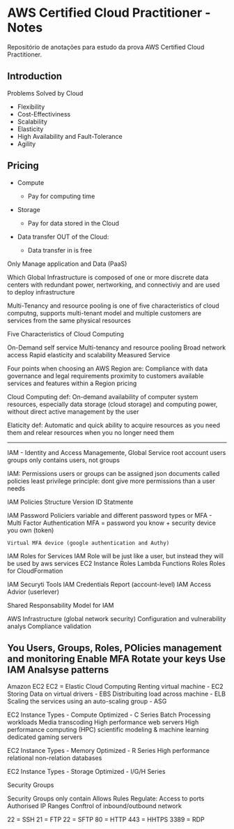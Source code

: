 # AWS Certified Cloud Practitioner - Notes
Repositório de anotações para estudo da prova AWS Certified Cloud Practitioner.

## Introduction

Problems Solved by Cloud

* Flexibility
* Cost-Effectiviness
* Scalability
* Elasticity
* High Availability and Fault-Tolerance
* Agility

## Pricing

* Compute</br>
    * Pay for computing time

* Storage</br>
    * Pay for data stored in the Cloud

* Data transfer OUT of the Cloud:</br>
    * Data transfer in is free
    
Only Manage application and Data (PaaS)

Which Global Infrastructure is composed of one or more discrete data centers with redundant power, nertworking, and connectiviy and are used to deploy infrastructure

Multi-Tenancy and resource pooling is one of five characteristics of cloud computng, supports multi-tenant model and multiple customers are services from the same physical resources

Five Characteristics of Cloud Computing

On-Demand self service
Multi-tenancy  and resource pooling
Broad network access
Rapid elasticity and scalability
Measured Service

Four points when choosing an AWS Region are:
Compliance with data governance and legal requirements
proximity to customers
available services and features within a Region
pricing

Cloud Computing def: On-demand availability of computer system resources, especially data storage (cloud storage) and computing power, without direct active management by the user

Elaticity def: Automatic and quick ability to acquire resources as you need them and relear resources when you no longer need them


------------------------------------------------------------------------------------

IAM - Identity and Access Managemente, Global Service
root account
users
groups only contains users, not groups

IAM: Permissions
users or groups can be assigned json documents called policies
least privilege principle: dont give more permissions than a user needs

IAM Policies Structure
   Version
   ID
   Statmente

IAM Password Policiers
    variable and different password types
  or
   MFA   - Multi Factor Authentication
    MFA = password you know + security device you own (token)
    
    Virtual MFA device (google authentication and Authy)
   
   IAM Roles for Services
   IAM Role will be just like a user, but instead they will be used by aws services
   EC2 Instance Roles
   Lambda Functions Roles
   Roles for CloudFormation
   
   IAM Securyti Tools
      IAM  Credentials Report (account-level)
      IAM  Access Advior (userlever)
      
 Shared Responsability Model for IAM
 
 AWS
 Infrastructure (global network security)
 Configuration and vulnerability analys
 Compliance validation
 
 You
 Users, Groups, Roles, POlicies management and monitoring
 Enable MFA 
 Rotate your keys
 Use IAM 
 Analsyse patterns
 -----------------------------------------------------
 Amazon EC2
   EC2 = Elastic Cloud Computing
      Renting virtual machine - EC2
      Storing Data on virtual drivers - EBS
      Distribuiting load across machine - ELB
      Scaling the services using an auto-scaling group - ASG
 
 EC2 Instance Types - Compute Optimized - C Series
 Batch Processing workloads
 Media transcoding
 High performance web servers
 High performance computing (HPC)
 scientific modeling & machine learning
 dedicated gaming servers
 
 EC2 Instance Types - Memory Optimized - R Series
 High performance relational non-relation databases
 
 EC2 Instance Types - Storage Optimized - I/G/H Series
 
 Security Groups
 
 Security Groups only contain Allows Rules
   Regulate:
      Access to ports
      Authorised IP Ranges
      Conftrol of inbound/outbound network
      
22 = SSH
21 = FTP
22 = SFTP
80 = HTTP
443 = HHTPS
3389 = RDP
 
 
